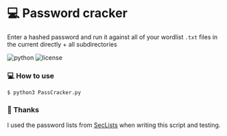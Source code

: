 # :computer: Password cracker

Enter a hashed password and run it against all of your wordlist `.txt` files in the current directly + all subdirectories

![python](https://img.shields.io/badge/python-3.x-green.svg) ![license](https://img.shields.io/badge/License-GPLv3-brightgreen.svg)

### :computer: How to use

`$ python3 PassCracker.py`

### :pray: Thanks

I used the password lists from [SecLists](https://github.com/danielmiessler/SecLists) when writing this script and testing.